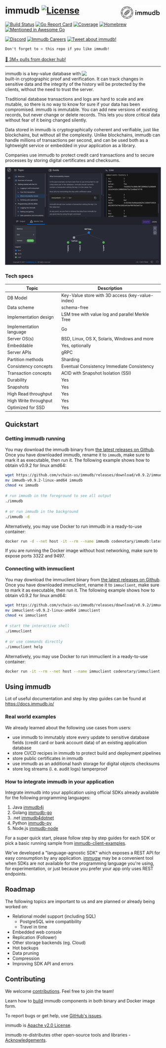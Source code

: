 <!--
---

title: "immudb"

custom_edit_url: https://github.com/codenotary/immudb/edit/master/README.md
---

-->

# immudb [![License](https://img.shields.io/github/license/codenotary/immudb)](LICENSE) <img align="right" src="img/Black%20logo%20-%20no%20background.png" height="47px" />

[![Build Status](https://travis-ci.com/codenotary/immudb.svg?branch=master)](https://travis-ci.com/codenotary/immudb)
[![Go Report Card](https://goreportcard.com/badge/github.com/codenotary/immudb)](https://goreportcard.com/report/github.com/codenotary/immudb)
[![Coverage](https://coveralls.io/repos/github/codenotary/immudb/badge.svg?branch=master)](https://coveralls.io/github/codenotary/immudb?branch=master)
[![Homebrew](https://img.shields.io/homebrew/v/immudb)](https://formulae.brew.sh/formula/immudb)
[![Mentioned in Awesome Go](https://awesome.re/mentioned-badge.svg)](https://github.com/avelino/awesome-go)

[![Discord](https://img.shields.io/discord/831257098368319569)](https://discord.gg/pZnR7QC6)
[![Immudb Careers](https://img.shields.io/badge/careers-We%20are%20hiring!-blue?style=flat)](https://immudb.io/careers/)
[![Tweet about
immudb!](https://img.shields.io/twitter/url/http/shields.io.svg?style=social&label=Tweet%20about%20immudb)](https://twitter.com/intent/tweet?text=immudb:%20lightweight,%20high-speed%20immutable%20database!&url=https://github.com/codenotary/immudb)

```
Don't forget to ⭐ this repo if you like immudb!
```

[:tada: 3M+ pulls from docker hub!](https://hub.docker.com/r/codenotary/immudb/tags)

---

<img align="right" src="img/immudb-mascot-small.png" width="256px"/>

immudb is a key-value database with built-in cryptographic proof and verification. It can track changes in sensitive data and the integrity of the history will be protected by the clients, without the need to trust the server.

Traditional database transactions and logs are hard to scale and are mutable, so there is no way to know for sure if your data has been compromised. immudb is immutable. You can add new versions of existing records, but never change or delete records. This lets you store critical data without fear of it being changed silently.

Data stored in immudb is cryptographically coherent and verifiable, just like blockchains, but without all the complexity. Unlike blockchains, immudb can handle millions of transactions per second, and can be used both as a lightweight service or embedded in your application as a library.

Companies use immudb to protect credit card transactions and to secure processes by storing digital certificates and checksums.

<div align="center">
  <a href="https://play.codenotary.com">
    <img alt="immudb playground to start using immudb in an online demo environment" src="img/playground2.png"/>
  </a>
</div>


### Tech specs

| Topic                   | Description                                      |
| ----------------------- | ------------------------------------------------ |
| DB Model                | Key-Value store with 3D access (key-value-index) |
| Data scheme             | schema-free                                      |
| Implementation design   | LSM tree with value log and parallel Merkle Tree |
| Implementation language | Go                                               |
| Server OS(s)            | BSD, Linux, OS X, Solaris, Windows and more      |
| Embeddable              | Yes, optionally                                  |
| Server APIs             | gRPC                                             |
| Partition methods       | Sharding                                         |
| Consistency concepts    | Eventual Consistency Immediate Consistency       |
| Transaction concepts    | ACID with Snapshot Isolation (SSI)               |
| Durability              | Yes                                              |
| Snapshots               | Yes                                              |
| High Read throughput    | Yes                                              |
| High Write throughput   | Yes                                              |
| Optimized for SSD       | Yes                                              |


## Quickstart


### Getting immudb running

You may download the immudb binary from [the latest releases on Github](https://github.com/codenotary/immudb/releases/latest). Once you have downloaded immudb, rename it to `immudb`, make sure to mark it as executable, then run it. The following example shows how to obtain v0.9.2 for linux amd64:

```bash
wget https://github.com/vchain-us/immudb/releases/download/v0.9.2/immudb-v0.9.2-linux-amd64
mv immudb-v0.9.2-linux-amd64 immudb
chmod +x immudb

# run immudb in the foreground to see all output
./immudb

# or run immudb in the background
./immudb -d
```

Alternatively, you may use Docker to run immudb in a ready-to-use container:

```bash
docker run -d --net host -it --rm --name immudb codenotary/immudb:latest
```

If you are running the Docker image without host networking, make sure to expose ports 3322 and 9497.

### Connecting with immuclient

You may download the immuclient binary from [the latest releases on Github](https://github.com/codenotary/immudb/releases/latest). Once you have downloaded immuclient, rename it to `immuclient`, make sure to mark it as executable, then run it. The following example shows how to obtain v0.9.2 for linux amd64:

```bash
wget https://github.com/vchain-us/immudb/releases/download/v0.9.2/immuclient-v0.9.2-linux-amd64
mv immuclient-v0.9.2-linux-amd64 immuclient
chmod +x immuclient

# start the interactive shell
./immuclient

# or use commands directly
./immuclient help
```

Alternatively, you may use Docker to run immuclient in a ready-to-use container:

```bash
docker run -it --rm --net host --name immuclient codenotary/immuclient:latest
```



## Using immudb

Lot of useful documentation and step by step guides can be found at https://docs.immudb.io/

### Real world examples

We already learned about the following use cases from users:

- use immudb to immutably store every update to sensitive database fields (credit card or bank account data) of an existing application database
- store CI/CD recipes in immudb to protect build and deployment pipelines
- store public certificates in immudb
- use immudb as an additional hash storage for digital objects checksums
- store log streams (i. e. audit logs) tamperproof

### How to integrate immudb in your application

Integrate immudb into your application using official SDKs already available for the following programming languages:

1. Java [immudb4j](https://github.com/codenotary/immudb4j)
2. Golang [immudb-go](https://docs.immudb.io/immudb/golang.html)
3. .net [immudb4dotnet](https://github.com/codenotary/immudb4dotnet)
4. Python [immudb-py](https://github.com/codenotary/immudb-py)
5. Node.js [immudb-node](https://github.com/codenotary/immudb-node)

For a super quick start, please follow step by step guides for each SDK or pick a basic running sample from [immudb-client-examples](https://github.com/codenotary/immudb-client-examples).

We've developed a "language-agnostic SDK" which exposes a REST API for easy consumption by any application.
[immugw](https://github.com/codenotary/immugw) may be a convenient tool when SDKs are not available for the
programming language you're using, for experimentation, or just because you prefer your app only uses REST endpoints.


## Roadmap

The following topics are important to us and are planned or already being worked on:

* Relational model support (including SQL)
  * PostgreSQL wire compatibility
  * Travel in time
* Embedded web console
* Replication (Follower)
* Other storage backends (eg. Cloud)
* Hot backups
* Data pruning
* Compression
* Improving SDK API and errors

## Contributing

We welcome [contributions](CONTRIBUTING.md). Feel free to join the team!

Learn how to [build](BUILD.md) immudb components in both binary and Docker image form.

To report bugs or get help, use [GitHub's issues](https://github.com/codenotary/immudb/issues).

immudb is [Apache v2.0 License](LICENSE).

immudb re-distributes other open-source tools and libraries - [Acknowledgements](ACKNOWLEDGEMENTS.md).
